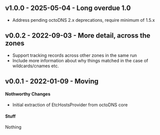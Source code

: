 ## v1.0.0 - 2025-05-04 - Long overdue 1.0

* Address pending octoDNS 2.x deprecations, require minimum of 1.5.x

## v0.0.2 - 2022-09-03 - More detail, across the zones

* Support tracking records across other zones in the same run
* Include more information about why things matched in the case of
  wildcards/cnames etc.

## v0.0.1 - 2022-01-09 - Moving

#### Nothworthy Changes

* Initial extraction of EtcHostsProvider from octoDNS core

#### Stuff

Nothing
